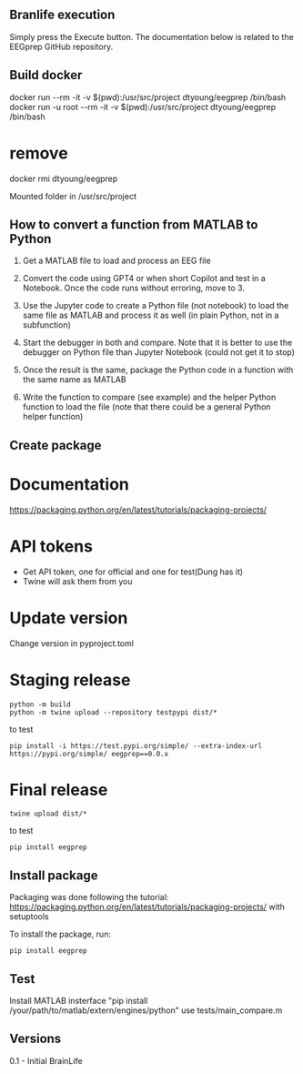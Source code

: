 ## Branlife execution

Simply press the Execute button. The documentation below is related to the EEGprep GitHub repository.

## Build docker

docker run --rm -it -v $(pwd):/usr/src/project dtyoung/eegprep /bin/bash
docker run -u root --rm -it -v $(pwd):/usr/src/project dtyoung/eegprep /bin/bash

# remove

docker rmi dtyoung/eegprep

Mounted folder in /usr/src/project

## How to convert a function from MATLAB to Python

1. Get a MATLAB file to load and process an EEG file

2. Convert the code using GPT4 or when short Copilot and test in a Notebook. Once the code runs without erroring, move to 3.

3. Use the Jupyter code to create a Python file (not notebook) to load the same file as MATLAB and process it as well (in plain Python, not in a subfunction)

4. Start the debugger in both and compare. Note that it is better to use the debugger on Python file than Jupyter Notebook (could not get it to stop)

5. Once the result is the same, package the Python code in a function with the same name as MATLAB

6. Write the function to compare (see example) and the helper Python function to load the file (note that there could be a general Python helper function)

## Create package

# Documentation
https://packaging.python.org/en/latest/tutorials/packaging-projects/

# API tokens
- Get API token, one for official and one for test(Dung has it)
- Twine will ask them from you

# Update version

Change version in pyproject.toml

# Staging release
```
python -m build
python -m twine upload --repository testpypi dist/*
```

to test
```
pip install -i https://test.pypi.org/simple/ --extra-index-url https://pypi.org/simple/ eegprep==0.0.x
```

# Final release
```
twine upload dist/*
```

to test

```
pip install eegprep
```

## Install package
Packaging was done following the tutorial: https://packaging.python.org/en/latest/tutorials/packaging-projects/ with setuptools

To install the package, run:
```
pip install eegprep
```

## Test

Install MATLAB insterface "pip install /your/path/to/matlab/extern/engines/python"
use tests/main_compare.m

## Versions

0.1 - Initial BrainLife
